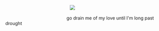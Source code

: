  ⠀ ⠀  ⠀ ⠀ ⠀ ⠀ ⠀ ⠀ ⠀ ⠀  ⠀ ⠀ ⠀⠀⠀![](https://i.postimg.cc/1XN1tR5p/IMG-6551.jpg)

 ⠀ ⠀  ⠀ ⠀ ⠀ ⠀ ⠀ ⠀ ⠀ ⠀  ⠀ ⠀ ⠀⠀go drain me of my love until I'm long past drought⠀
